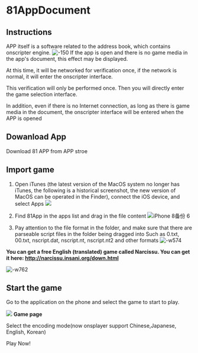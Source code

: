 # 81AppDocument

## Instructions
APP itself is a software related to the address book, which contains onscripter engine.
![-150](https://is1-ssl.mzstatic.com/image/thumb/Purple123/v4/67/12/2d/67122d38-0626-7996-06f4-84104c074e1e/pr_source.png/0x0ss-P3.jpg)
If the app is open and there is no game media in the app's document, this effect may be displayed.

At this time, it will be networked for verification once, if the network is normal, it will enter the onscripter interface.

This verification will only be performed once.
Then you will directly enter the game selection interface.

In addition, even if there is no Internet connection, as long as there is game media in the document, the onscripter interface will be entered when the APP is opened

## Dowanload App
Download 81 APP from APP stroe

## Import game

1. Open iTunes (the latest version of the MacOS system no longer has iTunes, the following is a historical screenshot, the new version of MacOS can be operated in the Finder), connect the iOS device, and select Apps
![](https://s1.ax1x.com/2020/06/15/N9Y4mD.jpg)

2. Find 81App in the apps list and drag in the file content
![iPhone 8备份 6](https://s1.ax1x.com/2020/06/15/N9Y50e.md.png)

1. Pay attention to the file format in the folder, and make sure that there are parseable script files in the folder being dragged into Such as 0.txt, 00.txt, nscript.dat, nscript.nt, nscript.nt2 and other formats
![-w574](https://s1.ax1x.com/2020/06/15/N9YfOO.jpg)

**You can get a free English (translated) game called Narcissu. You can get it here: http://narcissu.insani.org/down.html**

![-w762](https://s1.ax1x.com/2020/06/15/N9t9ts.jpg)



## Start the game
Go to the application on the phone and select the game to start to play.

![](https://s1.ax1x.com/2020/06/15/N9Yz7Q.png)
**Game page**

Select the encoding mode(now onsplayer support Chinese,Japanese, English, Korean)


Play Now!
